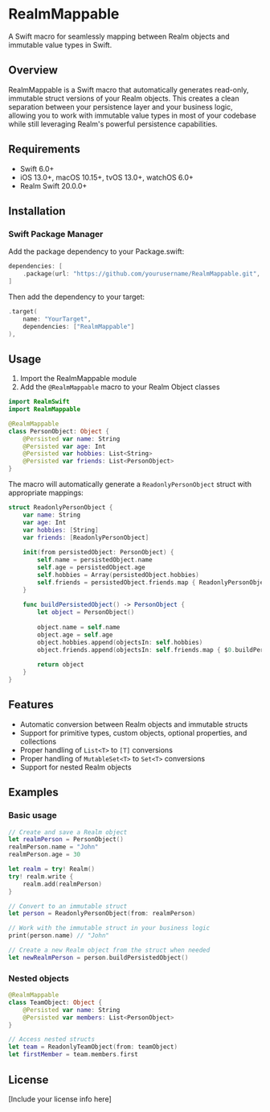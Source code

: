 # RealmMappable

A Swift macro for seamlessly mapping between Realm objects and immutable value types in Swift.

## Overview

RealmMappable is a Swift macro that automatically generates read-only, immutable struct versions of your Realm objects. This creates a clean separation between your persistence layer and your business logic, allowing you to work with immutable value types in most of your codebase while still leveraging Realm's powerful persistence capabilities.

## Requirements

- Swift 6.0+
- iOS 13.0+, macOS 10.15+, tvOS 13.0+, watchOS 6.0+
- Realm Swift 20.0.0+

## Installation

### Swift Package Manager

Add the package dependency to your Package.swift:

```swift
dependencies: [
    .package(url: "https://github.com/yourusername/RealmMappable.git", from: "1.0.0")
]
```

Then add the dependency to your target:

```swift
.target(
    name: "YourTarget",
    dependencies: ["RealmMappable"]
),
```

## Usage

1. Import the RealmMappable module
2. Add the `@RealmMappable` macro to your Realm Object classes

```swift
import RealmSwift
import RealmMappable

@RealmMappable
class PersonObject: Object {
    @Persisted var name: String
    @Persisted var age: Int
    @Persisted var hobbies: List<String>
    @Persisted var friends: List<PersonObject>
}
```

The macro will automatically generate a `ReadonlyPersonObject` struct with appropriate mappings:

```swift
struct ReadonlyPersonObject {
    var name: String
    var age: Int
    var hobbies: [String]
    var friends: [ReadonlyPersonObject]
    
    init(from persistedObject: PersonObject) {
        self.name = persistedObject.name
        self.age = persistedObject.age
        self.hobbies = Array(persistedObject.hobbies)
        self.friends = persistedObject.friends.map { ReadonlyPersonObject(from: $0) }
    }
    
    func buildPersistedObject() -> PersonObject {
        let object = PersonObject()
        
        object.name = self.name
        object.age = self.age
        object.hobbies.append(objectsIn: self.hobbies)
        object.friends.append(objectsIn: self.friends.map { $0.buildPersistedObject() })
        
        return object
    }
}
```

## Features

- Automatic conversion between Realm objects and immutable structs
- Support for primitive types, custom objects, optional properties, and collections
- Proper handling of `List<T>` to `[T]` conversions
- Proper handling of `MutableSet<T>` to `Set<T>` conversions
- Support for nested Realm objects

## Examples

### Basic usage

```swift
// Create and save a Realm object
let realmPerson = PersonObject()
realmPerson.name = "John"
realmPerson.age = 30

let realm = try! Realm()
try! realm.write {
    realm.add(realmPerson)
}

// Convert to an immutable struct
let person = ReadonlyPersonObject(from: realmPerson)

// Work with the immutable struct in your business logic
print(person.name) // "John"

// Create a new Realm object from the struct when needed
let newRealmPerson = person.buildPersistedObject()
```

### Nested objects

```swift
@RealmMappable
class TeamObject: Object {
    @Persisted var name: String
    @Persisted var members: List<PersonObject>
}

// Access nested structs
let team = ReadonlyTeamObject(from: teamObject)
let firstMember = team.members.first
```

## License

[Include your license info here]
